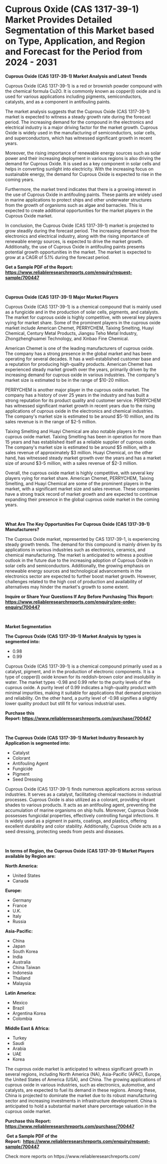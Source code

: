<p><h1>Cuprous Oxide (CAS 1317-39-1) Market Provides Detailed Segmentation of this Market based on Type, Application, and Region and Forecast for the Period from 2024 - 2031</h1></p><p><strong>Cuprous Oxide (CAS 1317-39-1) Market Analysis and Latest Trends</strong></p>
<p><p>Cuprous Oxide (CAS 1317-39-1) is a red or brownish powder compound with the chemical formula Cu2O. It is commonly known as copper(I) oxide and is used for various applications including pigments, semiconductors, catalysts, and as a component in antifouling paints.</p><p>The market analysis suggests that the Cuprous Oxide (CAS 1317-39-1) market is expected to witness a steady growth rate during the forecast period. The increasing demand for the compound in the electronics and electrical industry is a major driving factor for the market growth. Cuprous Oxide is widely used in the manufacturing of semiconductors, solar cells, and superconductors, which has witnessed significant growth in recent years.</p><p>Moreover, the rising importance of renewable energy sources such as solar power and their increasing deployment in various regions is also driving the demand for Cuprous Oxide. It is used as a key component in solar cells and helps in converting sunlight into electricity. With the increasing focus on sustainable energy, the demand for Cuprous Oxide is expected to rise in the coming years.</p><p>Furthermore, the market trend indicates that there is a growing interest in the use of Cuprous Oxide in antifouling paints. These paints are widely used in marine applications to protect ships and other underwater structures from the growth of organisms such as algae and barnacles. This is expected to create additional opportunities for the market players in the Cuprous Oxide market.</p><p>In conclusion, the Cuprous Oxide (CAS 1317-39-1) market is projected to grow steadily during the forecast period. The increasing demand from the electronics and electrical industry, along with the rising importance of renewable energy sources, is expected to drive the market growth. Additionally, the use of Cuprous Oxide in antifouling paints presents potential growth opportunities in the market. The market is expected to grow at a CAGR of 5.1% during the forecast period.</p></p>
<p><strong>Get a Sample PDF of the Report:&nbsp; <a href="https://www.reliableresearchreports.com/enquiry/request-sample/700447">https://www.reliableresearchreports.com/enquiry/request-sample/700447</a></strong></p>
<p>&nbsp;</p>
<p><strong>Cuprous Oxide (CAS 1317-39-1) Major Market Players</strong></p>
<p><p>Cuprous Oxide (CAS 1317-39-1) is a chemical compound that is mainly used as a fungicide and in the production of solar cells, pigments, and catalysts. The market for cuprous oxide is highly competitive, with several key players vying for market share. Some of the prominent players in the cuprous oxide market include American Chemet, PERRYCHEM, Taixing Smelting, Huayi Chemical, Century Metal Products, Jiangsu Teho Metal Industry, Zhongzhenghuamei Technology, and Xinbao Fine Chemical.</p><p>American Chemet is one of the leading manufacturers of cuprous oxide. The company has a strong presence in the global market and has been operating for several decades. It has a well-established customer base and a reputation for producing high-quality products. American Chemet has experienced steady market growth over the years, primarily driven by the increasing demand for cuprous oxide in various industries. The company's market size is estimated to be in the range of $10-20 million.</p><p>PERRYCHEM is another major player in the cuprous oxide market. The company has a history of over 25 years in the industry and has built a strong reputation for its product quality and customer service. PERRYCHEM has witnessed significant market growth in recent years due to the rising applications of cuprous oxide in the electronics and chemical industries. The company's market size is estimated to be around $5-10 million, and its sales revenue is in the range of $2-5 million.</p><p>Taixing Smelting and Huayi Chemical are also notable players in the cuprous oxide market. Taixing Smelting has been in operation for more than 15 years and has established itself as a reliable supplier of cuprous oxide. The company's market size is estimated to be around $5 million, with a sales revenue of approximately $3 million. Huayi Chemical, on the other hand, has witnessed steady market growth over the years and has a market size of around $3-5 million, with a sales revenue of $2-3 million.</p><p>Overall, the cuprous oxide market is highly competitive, with several key players vying for market share. American Chemet, PERRYCHEM, Taixing Smelting, and Huayi Chemical are some of the prominent players in the market, with a significant market size and sales revenue. These companies have a strong track record of market growth and are expected to continue expanding their presence in the global cuprous oxide market in the coming years.</p></p>
<p>&nbsp;</p>
<p><strong>What Are The Key Opportunities For Cuprous Oxide (CAS 1317-39-1) Manufacturers?</strong></p>
<p><p>The Cuprous Oxide market, represented by CAS 1317-39-1, is experiencing steady growth trends. The demand for this compound is mainly driven by its applications in various industries such as electronics, ceramics, and chemical manufacturing. The market is anticipated to witness a positive outlook in the future due to the increasing adoption of Cuprous Oxide in solar cells and semiconductors. Additionally, the growing emphasis on renewable energy sources and technological advancements in the electronics sector are expected to further boost market growth. However, challenges related to the high cost of production and availability of alternatives may hinder the market's growth to some extent.</p></p>
<p><strong>Inquire or Share Your Questions If Any Before Purchasing This Report: <a href="https://www.reliableresearchreports.com/enquiry/pre-order-enquiry/700447">https://www.reliableresearchreports.com/enquiry/pre-order-enquiry/700447</a></strong></p>
<p>&nbsp;</p>
<p><strong>Market Segmentation</strong></p>
<p><strong>The Cuprous Oxide (CAS 1317-39-1) Market Analysis by types is segmented into:</strong></p>
<p><ul><li>0.98</li><li>0.99</li></ul></p>
<p><p>Cuprous Oxide (CAS 1317-39-1) is a chemical compound primarily used as a catalyst, pigment, and in the production of electronic components. It is a type of copper(I) oxide known for its reddish-brown color and insolubility in water. The market types -0.98 and 0.99 refer to the purity levels of the cuprous oxide. A purity level of 0.99 indicates a high-quality product with minimal impurities, making it suitable for applications that demand precision and reliability. On the other hand, a purity level of -0.98 signifies a slightly lower quality product but still fit for various industrial uses.</p></p>
<p><strong>Purchase this Report:&nbsp;<a href="https://www.reliableresearchreports.com/purchase/700447">https://www.reliableresearchreports.com/purchase/700447</a></strong></p>
<p>&nbsp;</p>
<p><strong>The Cuprous Oxide (CAS 1317-39-1) Market Industry Research by Application is segmented into:</strong></p>
<p><ul><li>Catalyst</li><li>Colorant</li><li>Antifouling Agent</li><li>Fungicide</li><li>Pigment</li><li>Seed Dressing</li></ul></p>
<p><p>Cuprous Oxide (CAS 1317-39-1) finds numerous applications across various industries. It serves as a catalyst, facilitating chemical reactions in industrial processes. Cuprous Oxide is also utilized as a colorant, providing vibrant shades to various products. It acts as an antifouling agent, preventing the accumulation of marine organisms on ship hulls. Moreover, Cuprous Oxide possesses fungicidal properties, effectively controlling fungal infections. It is widely used as a pigment in paints, coatings, and plastics, offering excellent durability and color stability. Additionally, Cuprous Oxide acts as a seed dressing, protecting seeds from pests and diseases.</p></p>
<p>&nbsp;</p>
<p><strong>In terms of Region, the Cuprous Oxide (CAS 1317-39-1) Market Players available by Region are:</strong></p>
<p>
    <p> <strong> North America: </strong>
        <ul>
            <li>United States</li>
            <li>Canada</li>
        </ul>
        </p> 
    <p> <strong> Europe: </strong>
        <ul>
            <li>Germany</li>
            <li>France</li>
            <li>U.K.</li>
            <li>Italy</li>
            <li>Russia</li>
        </ul>
        </p> 
    <p> <strong> Asia-Pacific: </strong>
        <ul>
            <li>China</li>
            <li>Japan</li>
            <li>South Korea</li>
            <li>India</li>
            <li>Australia</li>
            <li>China Taiwan</li>
            <li>Indonesia</li>
            <li>Thailand</li>
            <li>Malaysia</li>
        </ul>
        </p> 
    <p> <strong> Latin America: </strong>
        <ul>
            <li>Mexico</li>
            <li>Brazil</li>
            <li>Argentina Korea</li>
            <li>Colombia</li>
        </ul>
        </p> 
    <p> <strong> Middle East & Africa: </strong>
        <ul>
            <li>Turkey</li>
            <li>Saudi</li>
            <li>Arabia</li>
            <li>UAE</li>
            <li>Korea</li>
        </ul>
    </p>
    </p>
<p><p>The cuprous oxide market is anticipated to witness significant growth in several regions, including North America (NA), Asia-Pacific (APAC), Europe, the United States of America (USA), and China. The growing applications of cuprous oxide in various industries, such as electronics, automotive, and catalysts, are expected to fuel its demand in these regions. Among these, China is projected to dominate the market due to its robust manufacturing sector and increasing investments in infrastructure development. China is anticipated to hold a substantial market share percentage valuation in the cuprous oxide market.</p></p>
<p><strong>Purchase this Report: <a href="https://www.reliableresearchreports.com/purchase/700447">https://www.reliableresearchreports.com/purchase/700447</a></strong></p>
<p>&nbsp;<strong>Get a Sample PDF of the Report:&nbsp;&nbsp;<a href="https://www.reliableresearchreports.com/enquiry/request-sample/700447">https://www.reliableresearchreports.com/enquiry/request-sample/700447</a></strong></p>
<p><strong></strong></p>
<p>Check more reports on https://www.reliableresearchreports.com/</p>